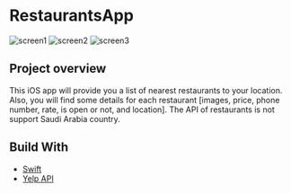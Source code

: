# RestaurantsApp

![screen1](https://user-images.githubusercontent.com/17602996/54169072-568c8e00-4482-11e9-88a5-de8a4b3e78e5.png) 
![screen2](https://user-images.githubusercontent.com/17602996/54169076-5a201500-4482-11e9-8f5f-b578369b65eb.png) 
![screen3](https://user-images.githubusercontent.com/17602996/54169083-6015f600-4482-11e9-921e-2b6f5b14bfe0.png)


## Project overview
This iOS app will provide you a list of nearest restaurants to your location. Also, you will find some details for each restaurant [images, price, phone number, rate, is open or not, and location].
The API of restaurants is not support Saudi Arabia country.


## Build With
* [Swift](https://swift.org/documentation/)
* [Yelp API](https://www.yelp.com/developers)
